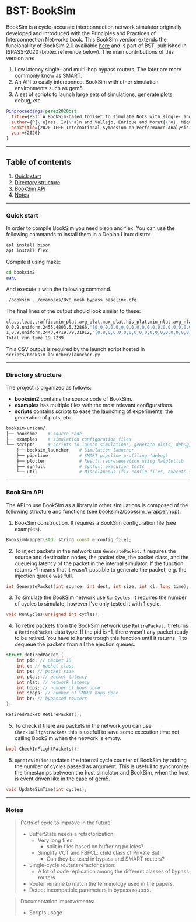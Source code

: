 # BST: BookSim

BookSim is a cycle-accurate interconnection network simulator originally
developed and introduced with the Principles and Practices of Interconnection
Networks book.
This BookSim version extends the funcionallity of BookSim 2.0 availiable
[here](https://github.com/booksim/booksim2) and is part of BST,
published in ISPASS-2020 (bibtex reference below).
The main contributions of this version are:

1. Low latency single- and multi-hop bypass routers. The later are more commonly know as SMART.
2. An API to easily interconnect BookSim with other simulation environments such as gem5.
3. A set of scripts to launch large sets of simulations, generate plots, debug, etc.

```bibtex
@inproceedings{perez2020bst,
  title={BST: A BookSim-based toolset to simulate NoCs with single- and multi-hop bypass},
  author={P{\'e}rez, Iv{\'a}n and Vallejo, Enrique and Moret{\'o}, Miquel and Beivide, Ram{\'o}n},
  booktitle={2020 IEEE International Symposium on Performance Analysis of Systems and Software (ISPASS)},
  year={2020}
}
```

---
## Table of contents
1. [Quick start](#markdown-header-quick-start)
2. [Directory structure](#markdown-header-directory-structure)
3. [BookSim API](#markdown-header-booksim-api)
4. [Notes](#markdown-header-notes)


---

### Quick start

In order to compile BookSim you need bison and flex. 
You can use the following commands to install them in a Debian Linux distro:
```bash
apt install bison
apt install flex
```

Compile it using make:
```bash
cd booksim2
make
```

And execute it with the following command.
```bash
./booksim ../examples/8x8_mesh_bypass_baseline.cfg
```

The final lines of the output should look similar to these:
```bash
class,load,traffic,min_plat,avg_plat,max_plat,his_plat,min_nlat,avg_nlat,max_nlat,his_nlat,min_flat,avg_flat,max_flat,his_flat,min_frag,avg_frag,max_frag,min_sent_packets,avg_sent_packets,max_sent_packets,min_accepted_packets,avg_accepted_packets,max_accepted_packets,min_sent_flits,avg_sent_flits,max_sent_flits,min_accepted_flits,avg_accepted_flits,max_accepted_flits,avg_sent_packet_size,avg_accepted_packet_size,hops,his_hops,smart_hpc,his_smart_hpc,smart_hops,his_smart_hops,bypassed_flits,sal_alloc_per_flit,sag_alloc_per_flit,switch_arbiter_input_conflict,buffer_busy,buffer_conflict,buffer_full,buffer_reserved,crossbar_conflict,output_blocked,la_buffer_busy,la_buffer_conflict,la_buffer_full,la_buffer_reserved,la_crossbar_conflict,la_sa_winners_killed,la_output_blocked
0,0.9,uniform,2455,4803.5,32866,"[0,0,0,0,0,0,0,0,0,0,0,0,0,0,0,0,0,0,0,0,0,0,0,0,0,0,0,0,0,0,0,0,0,0,0,0,0,0,0,0,0,0,0,0,0,0,0,0,0,150,806,2231,3986,5389,7036,8846,11711,13555,15139,17274,17305,17442,16811,13904,13746,13509,12221,10940,9961,9345,8131,6561,5849,5267,5337,5481,5278,5254,5124,4964,5084,5113,5348,5232,3999,3649,3293,3233,3326,3238,3108,2649,2528,2218,2064,1884,1718,1779,1488,1364,1135,953,867,777,782,737,732,688,522,504,442,481,438,467,400,428,358,331,453,414,426,365,494,633,768,849,992,1019,1025,1167,1234,1180,1067,1042,982,793,821,770,809,909,958,988,954,1099,1111,1062,1042,1218,1037,1093,1009,995,963,993,1042,1050,978,896,780,789,814,890,835,761,761,846,750,722,606,612,563,581,502,497,438,447,398,321,286,322,242,215,176,165,176,189,145,138,118,99,72,70,63,31,44,59,67,38,21,23,25,28,15,13,17,22,48,27,84,28,34,45,16,48,40,32,20,32,30,13,31,30,49,34,81,38,36,32,41,49,25,27,42,38,35,51,48,32,53,39,34,49,52,39,25,20,26,36,57,19524]",7,88.3212,3281,"[148713,181778,50764,17894,8753,4945,3138,2117,1519,1018,728,681,524,394,342,320,250,247,194,180,163,118,113,87,88,79,58,56,40,30,38,37,24,19,12,19,16,4,3,12,6,6,6,1,4,7,9,1,4,3,1,2,1,2,1,1,0,0,0,0,0,0,1,0,0,1,0,0,0,0,0,0,0,0,0,0,0,0,0,0,0,0,0,0,0,0,0,0,0,0,0,0,0,0,0,0,0,0,0,0,0,0,0,0,0,0,0,0,0,0,0,0,0,0,0,0,0,0,0,0,0,0,0,0,0,0,0,0,0,0,0,0,0,0,0,0,0,0,0,0,0,0,0,0,0,0,0,0,0,0,0,0,0,0,0,0,0,0,0,0,0,0,0,0,0,0,0,0,0,0,0,0,0,0,0,0,0,0,0,0,0,0,0,0,0,0,0,0,0,0,0,0,0,0,0,0,0,0,0,0,0,0,0,0,0,0,0,0,0,0,0,0,0,0,0,0,0,0,0,0,0,0,0,0,0,0,0,0,0,0,0,0,0,0,0,0,0,0,0,0,0,0,0,0,0,0,0,0,0,0]",7,97.3664,3281,"[159461,195944,56162,20423,10477,6118,4074,2867,2189,1512,1166,1089,851,727,638,600,482,434,345,357,278,266,206,196,181,157,146,102,91,80,97,75,47,56,39,41,34,19,16,26,26,19,17,7,13,19,12,4,7,6,5,3,4,2,1,3,1,0,0,1,0,0,2,3,0,1,0,0,0,0,0,0,0,0,0,0,0,0,0,0,0,0,0,0,0,0,0,0,0,0,0,0,0,0,0,0,0,0,0,0,0,0,0,0,0,0,0,0,0,0,0,0,0,0,0,0,0,0,0,0,0,0,0,0,0,0,0,0,0,0,0,0,0,0,0,0,0,0,0,0,0,0,0,0,0,0,0,0,0,0,0,0,0,0,0,0,0,0,0,0,0,0,0,0,0,0,0,0,0,0,0,0,0,0,0,0,0,0,0,0,0,0,0,0,0,0,0,0,0,0,0,0,0,0,0,0,0,0,0,0,0,0,0,0,0,0,0,0,0,0,0,0,0,0,0,0,0,0,0,0,0,0,0,0,0,0,0,0,0,0,0,0,0,0,0,0,0,0,0,0,0,0,0,0,0,0,0,0,0,0]",0,0,0,0.02032,0.132916,0.23946,0.1297,0.132915,0.13598,0.02032,0.132916,0.23946,0.1297,0.132915,0.13598,1,1,6.01204,"[0,6565,24405,43106,55957,61916,61570,54367,44770,31834,20056,11614,5928,2566,778,140,0,0,0,0,0,0,0,0,0]",-nan,"[0,0,0,0,0,0,0,0,0,0,0,0,0,0,0,0,0,0,0,0,0,0,0,0,0]",0,"[425572,0,0,0,0,0,0,0,0,0,0,0,0,0,0,0,0,0,0,0,0,0,0,0,0]",0.686594,0,0,9.00084,0,0,0,0,4.95605,0,0,0,0,0,3.03721,0.579721,0
1,0.9,uniform,2443,4719.79,31912,"[0,0,0,0,0,0,0,0,0,0,0,0,0,0,0,0,0,0,0,0,0,0,0,0,0,0,0,0,0,0,0,0,0,0,0,0,0,0,0,0,0,0,0,0,0,0,0,0,4,51,190,360,530,701,904,1148,1432,1597,1867,1831,1918,1788,1531,1420,1404,1334,1206,1058,960,879,746,612,588,556,555,571,539,594,540,593,577,519,560,386,367,392,319,345,380,326,270,268,215,221,176,176,170,152,155,124,93,75,76,77,81,76,73,56,47,36,47,40,45,46,40,44,35,47,52,48,54,83,82,81,119,109,113,121,129,117,114,116,101,94,88,97,94,92,112,101,123,121,127,108,122,120,126,104,107,98,97,112,110,129,105,83,81,81,101,98,89,86,74,66,90,66,54,50,57,57,74,40,54,27,35,33,19,20,30,18,17,14,19,16,11,15,15,11,5,6,6,6,5,2,4,3,4,2,0,1,1,3,1,0,5,2,5,6,6,3,6,1,3,2,4,2,0,1,4,6,6,6,5,6,6,3,7,7,4,2,0,4,3,7,6,3,10,7,3,2,4,7,5,1,1,5,3,10,4,1993]",9,21.3618,70,"[44702,99,0,0,0,0,0,0,0,0,0,0,0,0,0,0,0,0,0,0,0,0,0,0,0,0,0,0,0,0,0,0,0,0,0,0,0,0,0,0,0,0,0,0,0,0,0,0,0,0,0,0,0,0,0,0,0,0,0,0,0,0,0,0,0,0,0,0,0,0,0,0,0,0,0,0,0,0,0,0,0,0,0,0,0,0,0,0,0,0,0,0,0,0,0,0,0,0,0,0,0,0,0,0,0,0,0,0,0,0,0,0,0,0,0,0,0,0,0,0,0,0,0,0,0,0,0,0,0,0,0,0,0,0,0,0,0,0,0,0,0,0,0,0,0,0,0,0,0,0,0,0,0,0,0,0,0,0,0,0,0,0,0,0,0,0,0,0,0,0,0,0,0,0,0,0,0,0,0,0,0,0,0,0,0,0,0,0,0,0,0,0,0,0,0,0,0,0,0,0,0,0,0,0,0,0,0,0,0,0,0,0,0,0,0,0,0,0,0,0,0,0,0,0,0,0,0,0,0,0,0,0,0,0,0,0,0,0,0,0,0,0,0,0,0,0,0,0,0,0]",5,16.944,66,"[246118,179,0,0,0,0,0,0,0,0,0,0,0,0,0,0,0,0,0,0,0,0,0,0,0,0,0,0,0,0,0,0,0,0,0,0,0,0,0,0,0,0,0,0,0,0,0,0,0,0,0,0,0,0,0,0,0,0,0,0,0,0,0,0,0,0,0,0,0,0,0,0,0,0,0,0,0,0,0,0,0,0,0,0,0,0,0,0,0,0,0,0,0,0,0,0,0,0,0,0,0,0,0,0,0,0,0,0,0,0,0,0,0,0,0,0,0,0,0,0,0,0,0,0,0,0,0,0,0,0,0,0,0,0,0,0,0,0,0,0,0,0,0,0,0,0,0,0,0,0,0,0,0,0,0,0,0,0,0,0,0,0,0,0,0,0,0,0,0,0,0,0,0,0,0,0,0,0,0,0,0,0,0,0,0,0,0,0,0,0,0,0,0,0,0,0,0,0,0,0,0,0,0,0,0,0,0,0,0,0,0,0,0,0,0,0,0,0,0,0,0,0,0,0,0,0,0,0,0,0,0,0,0,0,0,0,0,0,0,0,0,0,0,0,0,0,0,0,0,0]",0,0.8744,30,0.0023,0.0140172,0.02554,0.01284,0.0140138,0.0156,0.0115,0.0700822,0.1277,0.0642,0.0700694,0.078,4.99973,5.00004,5.99411,"[0,705,2585,4603,5849,6612,6496,5768,4534,3352,2118,1213,584,280,91,11,0,0,0,0,0,0,0,0,0]",-nan,"[0,0,0,0,0,0,0,0,0,0,0,0,0,0,0,0,0,0,0,0,0,0,0,0,0]",0,"[44801,0,0,0,0,0,0,0,0,0,0,0,0,0,0,0,0,0,0,0,0,0,0,0,0]",0.900617,0,0,0.239091,0,0,0,0,0.0439456,0,0,0,0,0,0.0249541,0.399133,0
Total run time 19.7239
```
This CSV output is required by the launch script hosted in `scripts/booksim_launcher/launcher.py`

---
### Directory structure

The project is organized as follows:

- **booksim2** contains the source code of BookSim.
- **examples** has multiple files with the most relevant configurations.
- **scripts** contains scripts to ease the launching of experiments,
the generation of plots, etc
```bash
booksim-unican/
├── booksim2    # source code
├── examples    # simulation configuration files
└── scripts     # scripts to launch simulations, generate plots, debug, etc
    ├── booksim_launcher    # Simulation launcher
    ├── pipeline            # SMART pipeline profiling (debug)
    ├── plotter             # Result representation using Matplotlib
    ├── synfull             # Synfull execution tests
    └── util                # Miscelaneous (fix config files, execute sims...)
```

---
### BookSim API

The API to use BookSim as a library in other simulations is composed of the
following structure and functions (see [booksim2/booksim_wrapper.hpp](booksim2/booksim_wrapper.hpp)):

1) BookSim construction. It requires a BookSim configuration file
(see examples).

```C++
BooksimWrapper(std::string const & config_file);
```

2) To inject packets in the network use ```GeneratePacket```. It requires the
source and destination nodes, the packet size, the packet class, and the
queueing latency of the packet in the internal simulator. If the function
returns -1 means that it wasn't possible to generate the packet, e.g. the
injection queue was full.

```C++
int GeneratePacket(int source, int dest, int size, int cl, long time);
```

3) To simulate the BookSim network use ```RunCycles```. It requires the number
of cycles to simulate, however I've only tested it with 1 cycle.

```C++
void RunCycles(unsigned int cycles);
```

4) To retire packets from the BookSim network use ```RetirePacket```. It
returns a ```RetiredPacket``` data type. If the pid is -1, there wasn't any
packet ready to be retired.  You have to iterate trough this function until it
returns -1 to dequeue the packets from all the ejection queues.

```C++
struct RetiredPacket {
    int pid; // packet ID
    int c; // packet class
    int ps; // packet size
    int plat; // packet latency
    int nlat; // network latency
    int hops; // number of hops done
    int shops; // number of SMART hops done
    int br; // bypassed routers
};

RetiredPacket RetirePacket();
```

5) To check if there are packets in the network you can use
```CheckInFlightPackets``` this is usefull to save some execution time not
calling BookSim when the network is empty.

```C++
bool CheckInFlightPackets();
```
5) ``UpdateSimTime`` updates the internal cycle counter of BookSim by adding
the number of cycles passed as argument. This is usefull to synchronize the
timestamps between the host simulator and BookSim, when the host is event
driven like in the case of gem5.

```C++
void UpdateSimTime(int cycles);
```

---
### Notes

> Parts of code to improve in the future:
>
>   - BufferState needs a refactorization:
>       - Very long files:
>           - split in files based on buffering policies?
>       - Simplify VCT and FBFCL: child class of Private Buf.
>           - Can they be used in bypass and SMART routers?
>   - Single-cycle routers refactorization:
>       - A lot of code replication among the different classes of bypass
>         routers
>   - Router rename to match the terminology used in the papers.
>   - Detect incompatible parameters in bypass routers.

> Documentation improvements:
>   - Scripts usage
